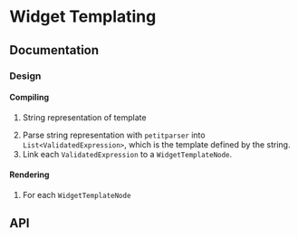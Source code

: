 # Widget Templating

## Documentation

### Design

#### Compiling

1. String representation of template
<!-- TODO: Change the output of List<ValidatedExpression> to be WidgetTemplateDefinition -->
2. Parse string representation with `petitparser` into `List<ValidatedExpression>`, which is the template defined by the string.
3. Link each `ValidatedExpression` to a `WidgetTemplateNode`.

#### Rendering

1. For each `WidgetTemplateNode` 

## API